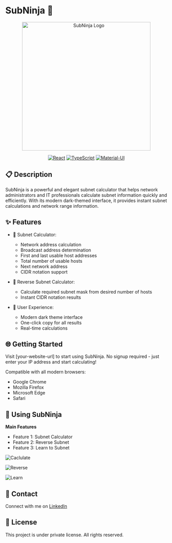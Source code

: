 # SubNinja 🥷

<div align="center">
  <img src="https://github.com/user-attachments/assets/128bcd89-d004-442c-a3ed-4b0ce88105f2" alt="SubNinja Logo" width="400">
</div>

<div align="center">
  
[![React](https://img.shields.io/badge/React-19.1.0-blue.svg)](https://reactjs.org/)
[![TypeScript](https://img.shields.io/badge/TypeScript-4.9.5-blue.svg)](https://www.typescriptlang.org/)
[![Material-UI](https://img.shields.io/badge/Material--UI-7.0.2-blue.svg)](https://mui.com/)

</div>


## 📋 Description

SubNinja is a powerful and elegant subnet calculator that helps network administrators and IT professionals calculate subnet information quickly and efficiently. With its modern dark-themed interface, it provides instant subnet calculations and network range information.

## ✨ Features

- 🧮 Subnet Calculator:
  - Network address calculation
  - Broadcast address determination
  - First and last usable host addresses
  - Total number of usable hosts
  - Next network address
  - CIDR notation support

- 🔄 Reverse Subnet Calculator:
  - Calculate required subnet mask from desired number of hosts
  - Instant CIDR notation results

- 🎨 User Experience:
  - Modern dark theme interface
  - One-click copy for all results
  - Real-time calculations 

## 🌐 Getting Started

Visit [your-website-url] to start using SubNinja. No signup required - just enter your IP address and start calculating!

Compatible with all modern browsers:
- Google Chrome
- Mozilla Firefox
- Microsoft Edge
- Safari

## 📱 Using SubNinja


   **Main Features**
   - Feature 1: Subnet Calculator
   - Feature 2: Reverse Subnet
   - Feature 3: Learn to Subnet

![Caclulate](https://github.com/user-attachments/assets/07ddf998-14ba-44a4-bd63-75b7fa0114ad)

![Reverse](https://github.com/user-attachments/assets/fd84eb2d-700b-4e0a-85f0-68fe219e1874)

![Learn](https://github.com/user-attachments/assets/6059354a-17c0-463f-b776-34db3a769435)



## 👤 Contact

Connect with me on [LinkedIn](www.linkedin.com/in/amine-el-baraka-0b8973290)

## 📝 License

This project is under private license. All rights reserved.


